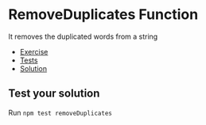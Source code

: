 # RemoveDuplicates Function

It removes the duplicated words from a string

-   [Exercise](./removeDuplicates.js)
-   [Tests](./removeDuplicates.spec.js)
-   [Solution](./solution/removeDuplicates.js)

## Test your solution

Run `npm test removeDuplicates`
